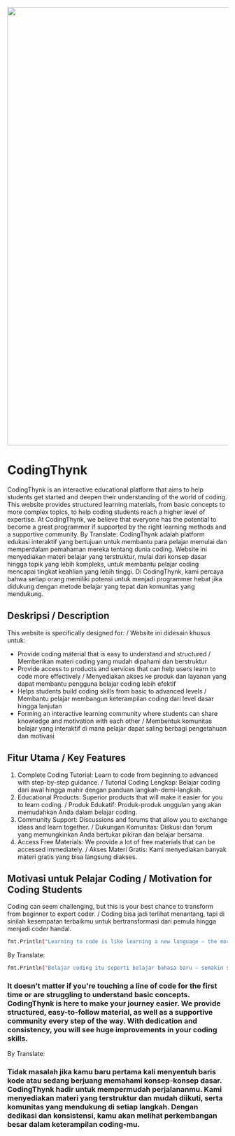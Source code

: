<div id="header" align="center">
  <img src="https://github.com/user-attachments/assets/3e5a118f-f07d-46c8-830e-62bea21a02a3" width="1000" />
</div>

# CodingThynk

CodingThynk is an interactive educational platform that aims to help students get started and deepen their understanding of the world of coding. This website provides structured learning materials, from basic concepts to more complex topics, to help coding students reach a higher level of expertise. At CodingThynk, we believe that everyone has the potential to become a great programmer if supported by the right learning methods and a supportive community.
By Translate:
CodingThynk adalah platform edukasi interaktif yang bertujuan untuk membantu para pelajar memulai dan memperdalam pemahaman mereka tentang dunia coding. Website ini menyediakan materi belajar yang terstruktur, mulai dari konsep dasar hingga topik yang lebih kompleks, untuk membantu pelajar coding mencapai tingkat keahlian yang lebih tinggi. Di CodingThynk, kami percaya bahwa setiap orang memiliki potensi untuk menjadi programmer hebat jika didukung dengan metode belajar yang tepat dan komunitas yang mendukung.

## Deskripsi / Description
This website is specifically designed for: / Website ini didesain khusus untuk:
- Provide coding material that is easy to understand and structured / Memberikan materi coding yang mudah dipahami dan berstruktur
- Provide access to products and services that can help users learn to code more effectively / Menyediakan akses ke produk dan layanan yang dapat membantu pengguna belajar coding lebih efektif
- Helps students build coding skills from basic to advanced levels / Membantu pelajar membangun keterampilan coding dari level dasar hingga lanjutan
- Forming an interactive learning community where students can share knowledge and motivation with each other / Membentuk komunitas belajar yang interaktif di mana pelajar dapat saling berbagi pengetahuan dan motivasi

## Fitur Utama / Key Features
1. Complete Coding Tutorial: Learn to code from beginning to advanced with step-by-step guidance. / Tutorial Coding Lengkap: Belajar coding dari awal hingga mahir dengan panduan langkah-demi-langkah.
2. Educational Products: Superior products that will make it easier for you to learn coding. / Produk Edukatif: Produk-produk unggulan yang akan memudahkan Anda dalam belajar coding.
3. Community Support: Discussions and forums that allow you to exchange ideas and learn together. / Dukungan Komunitas: Diskusi dan forum yang memungkinkan Anda bertukar pikiran dan belajar bersama.
4. Access Free Materials: We provide a lot of free materials that can be accessed immediately. / Akses Materi Gratis: Kami menyediakan banyak materi gratis yang bisa langsung diakses.

## Motivasi untuk Pelajar Coding / Motivation for Coding Students
Coding can seem challenging, but this is your best chance to transform from beginner to expert coder. / Coding bisa jadi terlihat menantang, tapi di sinilah kesempatan terbaikmu untuk bertransformasi dari pemula hingga menjadi coder handal.
```bash
fmt.Println("Learning to code is like learning a new language – the more you practice, the more fluent you will become. All great programmers were once beginners.")
```

By Translate:

```bash
fmt.Println("Belajar coding itu seperti belajar bahasa baru – semakin sering berlatih, semakin fasih kamu. Semua programmer hebat pun pernah menjadi pemula..")
```

### It doesn't matter if you're touching a line of code for the first time or are struggling to understand basic concepts. CodingThynk is here to make your journey easier. We provide structured, easy-to-follow material, as well as a supportive community every step of the way. With dedication and consistency, you will see huge improvements in your coding skills.
By Translate:
### Tidak masalah jika kamu baru pertama kali menyentuh baris kode atau sedang berjuang memahami konsep-konsep dasar. CodingThynk hadir untuk mempermudah perjalananmu. Kami menyediakan materi yang terstruktur dan mudah diikuti, serta komunitas yang mendukung di setiap langkah. Dengan dedikasi dan konsistensi, kamu akan melihat perkembangan besar dalam keterampilan coding-mu.









